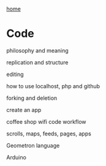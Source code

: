 [home](index.html)

# Code

philosophy and meaning

replication and structure

editing

how to use localhost, php and github

forking and deletion

create an app

coffee shop wifi code workflow

scrolls, maps, feeds, pages, apps

Geometron language

Arduino